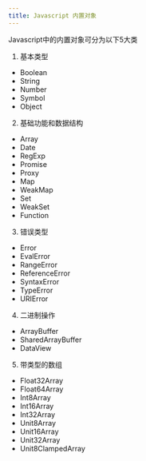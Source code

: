 ```yaml
---
title: Javascript 内置对象
---
```

Javascript中的内置对象可分为以下5大类
1. 基本类型
- Boolean
- String
- Number
- Symbol
- Object

2. 基础功能和数据结构
- Array
- Date
- RegExp
- Promise
- Proxy
- Map
- WeakMap
- Set
- WeakSet
- Function

3. 错误类型
- Error
- EvalError
- RangeError
- ReferenceError
- SyntaxError
- TypeError
- URIError

4. 二进制操作
- ArrayBuffer
- SharedArrayBuffer
- DataView

5. 带类型的数组
- Float32Array
- Float64Array
- Int8Array
- Int16Array
- Int32Array
- Unit8Array
- Unit16Array
- Unit32Array
- Unit8ClampedArray